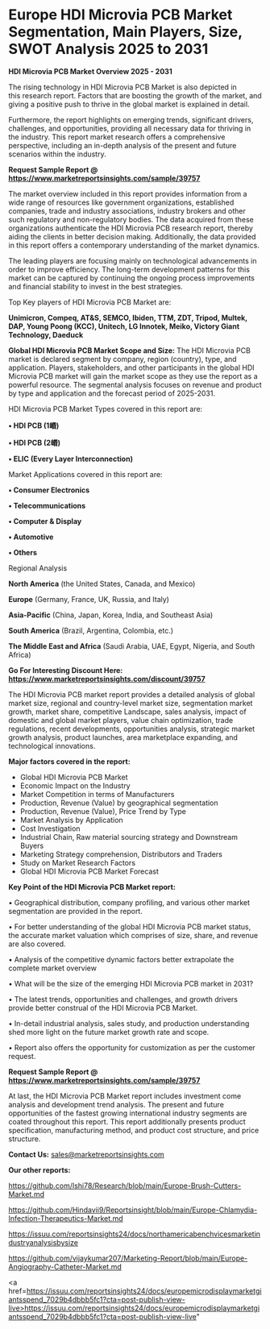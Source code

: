 # Europe HDI Microvia PCB Market Segmentation, Main Players, Size, SWOT Analysis 2025 to 2031

<Strong> HDI Microvia PCB Market Overview 2025 - 2031</strong>

The rising technology in HDI Microvia PCB Market is also depicted in this research report. Factors that are boosting the growth of the market, and giving a positive push to thrive in the global market is explained in detail.

Furthermore, the report highlights on emerging trends, significant drivers, challenges, and opportunities, providing all necessary data for thriving in the industry. This report market research offers a comprehensive perspective, including an in-depth analysis of the present and future scenarios within the industry.

<strong>Request Sample Report @ <a href=https://www.marketreportsinsights.com/sample/39757>https://www.marketreportsinsights.com/sample/39757</a></strong>

The market overview included in this report provides information from a wide range of resources like government organizations, established companies, trade and industry associations, industry brokers and other such regulatory and non-regulatory bodies. The data acquired from these organizations authenticate the HDI Microvia PCB research report, thereby aiding the clients in better decision making. Additionally, the data provided in this report offers a contemporary understanding of the market dynamics.

The leading players are focusing mainly on technological advancements in order to improve efficiency. The long-term development patterns for this market can be captured by continuing the ongoing process improvements and financial stability to invest in the best strategies.

Top Key players of HDI Microvia PCB Market are:

<strong>Unimicron, Compeq, AT&S, SEMCO, Ibiden, TTM, ZDT, Tripod, Multek, DAP, Young Poong (KCC), Unitech, LG Innotek, Meiko, Victory Giant Technology, Daeduck</strong>

<strong><b>Global HDI Microvia PCB Market Scope and Size:</b></strong>
The HDI Microvia PCB market is declared segment by company, region (country), type, and application. Players, stakeholders, and other participants in the global HDI Microvia PCB market will gain the market scope as they use the report as a powerful resource. The segmental analysis focuses on revenue and product by type and application and the forecast period of 2025-2031.

HDI Microvia PCB Market Types covered in this report are:

<strong>•  HDI PCB (1㟭)

•  HDI PCB (2㟭)

•  ELIC (Every Layer Interconnection)</strong>

Market Applications covered in this report are:

<strong>•  Consumer Electronics

•  Telecommunications

•  Computer & Display

•  Automotive

•  Others</strong> 

Regional Analysis

<strong>North America</strong> (the United States, Canada, and Mexico)

<strong>Europe</strong> (Germany, France, UK, Russia, and Italy)

<strong>Asia-Pacific</strong> (China, Japan, Korea, India, and Southeast Asia)

<strong>South America</strong> (Brazil, Argentina, Colombia, etc.)

<strong>The Middle East and Africa</strong> (Saudi Arabia, UAE, Egypt, Nigeria, and South Africa)

<strong>Go For Interesting Discount Here: <a href=https://www.marketreportsinsights.com/discount/39757>https://www.marketreportsinsights.com/discount/39757</a></strong>

The HDI Microvia PCB market report provides a detailed analysis of global market size, regional and country-level market size, segmentation market growth, market share, competitive Landscape, sales analysis, impact of domestic and global market players, value chain optimization, trade regulations, recent developments, opportunities analysis, strategic market growth analysis, product launches, area marketplace expanding, and technological innovations.

<strong><b>Major factors covered in the report:</b></strong>
<ul>
  <li>Global HDI Microvia PCB Market </li>
  <li>Economic Impact on the Industry</li>
  <li>Market Competition in terms of Manufacturers</li>
  <li>Production, Revenue (Value) by geographical segmentation</li>
  <li>Production, Revenue (Value), Price Trend by Type</li>
  <li>Market Analysis by Application</li>
  <li>Cost Investigation</li>
  <li>Industrial Chain, Raw material sourcing strategy and Downstream Buyers</li>
  <li>Marketing Strategy comprehension, Distributors and Traders</li>
  <li>Study on Market Research Factors</li>
  <li>Global HDI Microvia PCB Market Forecast</li>
</ul>

<strong><b>Key Point of the HDI Microvia PCB Market report:</b></strong>

• Geographical distribution, company profiling, and various other market segmentation are provided in the report.

• For better understanding of the global HDI Microvia PCB market status, the accurate market valuation which comprises of size, share, and revenue are also covered.

• Analysis of the competitive dynamic factors better extrapolate the complete market overview

• What will be the size of the emerging HDI Microvia PCB market in 2031?

• The latest trends, opportunities and challenges, and growth drivers provide better construal of the HDI Microvia PCB Market.

• In-detail industrial analysis, sales study, and production understanding shed more light on the future market growth rate and scope.

• Report also offers the opportunity for customization as per the customer request.

<strong>Request Sample Report @ <a href=https://www.marketreportsinsights.com/sample/39757>https://www.marketreportsinsights.com/sample/39757</a></strong>

At last, the HDI Microvia PCB Market report includes investment come analysis and development trend analysis. The present and future opportunities of the fastest growing international industry segments are coated throughout this report. This report additionally presents product specification, manufacturing method, and product cost structure, and price structure.

<strong>Contact Us:</strong>
sales@marketreportsinsights.com

<strong>Our other reports:</strong>

<a href=https://github.com/Ishi78/Research/blob/main/Europe-Brush-Cutters-Market.md>https://github.com/Ishi78/Research/blob/main/Europe-Brush-Cutters-Market.md</a>

<a href=https://github.com/Hindavii9/Reportsinsight/blob/main/Europe-Chlamydia-Infection-Therapeutics-Market.md>https://github.com/Hindavii9/Reportsinsight/blob/main/Europe-Chlamydia-Infection-Therapeutics-Market.md</a>

<a href=https://issuu.com/reportsinsights24/docs/northamericabenchvicesmarketindustryanalysisbysize>https://issuu.com/reportsinsights24/docs/northamericabenchvicesmarketindustryanalysisbysize</a>

<a href=https://github.com/vijaykumar207/Marketing-Report/blob/main/Europe-Angiography-Catheter-Market.md>https://github.com/vijaykumar207/Marketing-Report/blob/main/Europe-Angiography-Catheter-Market.md</a>

<a href=https://issuu.com/reportsinsights24/docs/europemicrodisplaymarketgiantsspend_7029b4dbbb5fc1?cta=post-publish-view-live>https://issuu.com/reportsinsights24/docs/europemicrodisplaymarketgiantsspend_7029b4dbbb5fc1?cta=post-publish-view-live</a>"
